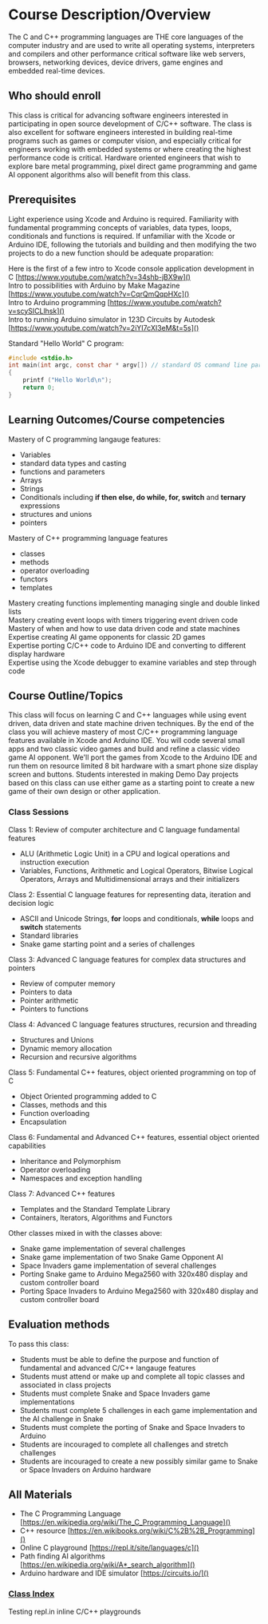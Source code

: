 # Course Description/Overview 

The C and C++ programming languages are THE core languages of the computer industry and are used to write all operating systems, interpreters and compilers and other performance critical software like web servers, browsers, networking devices, device drivers, game engines and embedded real-time devices.

## Who should enroll

This class is critical for advancing software engineers interested in participating in open source development of C/C++ software.  The class is also excellent for software engineers interested in building real-time programs such as games or computer vision, and especially critical for engineers working with embedded systems or where creating the highest performance code is critical.  Hardware oriented engineers that wish to explore bare metal programming, pixel direct game programming and game AI opponent algorithms also will benefit from this class.

## Prerequisites

Light experience using Xcode and Arduino is required.  Familiarity with fundamental programming concepts of variables, data types, loops, conditionals and functions is required.  If unfamiliar with the Xcode or Arduino IDE, following the tutorials and building and then modifying the two projects to do a new function should be adequate proparation:

Here is the first of a few intro to Xcode console application development in C
[https://www.youtube.com/watch?v=34shb-jBX9w]() <br>
Intro to possibilities with Arduino by Make Magazine
[https://www.youtube.com/watch?v=CqrQmQqpHXc]() <br>
Intro to Arduino programming
[https://www.youtube.com/watch?v=scySICLlhsk]() <br>
Intro to running Arduino simulator in 123D Circuits by Autodesk
[https://www.youtube.com/watch?v=2iYI7cXI3eM&t=5s]()

Standard "Hello World" C program:

~~~c
#include <stdio.h>
int main(int argc, const char * argv[])	// standard OS command line parameter passing arguments argc and argv[]
{
	printf ("Hello World\n");
	return 0;
}
~~~

## Learning Outcomes/Course competencies

Mastery of C programming langauge features:

- Variables
- standard data types and casting
- functions and parameters
- Arrays
- Strings
- Conditionals including **if then else, do while, for, switch** and **ternary** expressions
- structures and unions
- pointers

Mastery of C++ programming language features

- classes
- methods
- operator overloading
- functors
- templates

Mastery creating functions implementing managing single and double linked lists<br>
Mastery creating event loops with timers triggering event driven code<br>
Mastery of when and how to use data driven code and state machines<br>
Expertise creating AI game opponents for classic 2D games<br>
Expertise porting C/C++ code to Arduino IDE and converting to different display hardware<br>
Expertise using the Xcode debugger to examine variables and step through code

## Course Outline/Topics 

This class will focus on learning C and C++ languages while using event driven, data driven and state machine driven techniques.  By the end of the class you will achieve mastery of most C/C++ programming language features available in Xcode and Arduino IDE.  You will code several small apps and two classic video games and build and refine a classic video game AI opponent.  We'll port the games from Xcode to the Arduino IDE and run them on resource limited 8 bit hardware with a smart phone size display screen and buttons.  Students interested in making Demo Day projects based on this class can use either game as a starting point to create a new game of their own design or other application.

### Class Sessions 

Class 1: Review of computer architecture and C language fundamental features

- ALU (Arithmetic Logic Unit) in a CPU and logical operations and instruction execution<br>
- Variables, Functions, Arithmetic and Logical Operators, Bitwise Logical Operators, Arrays and Multidimensional arrays and their initializers

Class 2: Essential C language features for representing data, iteration and decision logic

- ASCII and Unicode Strings, **for** loops and conditionals, **while** loops and **switch** statements
- Standard libraries
- Snake game starting point and a series of challenges

Class 3: Advanced C language features for complex data structures and pointers

- Review of computer memory
- Pointers to data
- Pointer arithmetic
- Pointers to functions

Class 4: Advanced C language features structures, recursion and threading

- Structures and Unions
- Dynamic memory allocation
- Recursion and recursive algorithms

Class 5: Fundamental C++ features, object oriented programming on top of C

- Object Oriented programming added to C
- Classes, methods and this
- Function overloading
- Encapsulation

Class 6: Fundamental and Advanced C++ features, essential object oriented capabilities

- Inheritance and P[]()olymorphism
- Operator overloading
- Namespaces and exception handling

Class 7: Advanced C++ features

- Templates and the Standard Template Library
- Containers, Iterators, Algorithms and Functors

Other classes mixed in with the classes above:

- Snake game implementation of several challenges
- Snake game implementation of two Snake Game Opponent AI
- Space Invaders game implementation of several challenges
- Porting Snake game to Arduino Mega2560 with 320x480 display and custom controller board
- Porting Space Invaders to Arduino Mega2560 with 320x480 display and custom controller board


## Evaluation methods 

To pass this class:

- Students must be able to define the purpose and function of fundamental and advanced C/C++ langauge features<br>
- Students must attend or make up and complete all topic classes and associated in class projects<br>
- Students must complete Snake and Space Invaders game implementations<br>
- Students must complete 5 challenges in each game implementation and the AI challenge in Snake<br>
- Students must complete the porting of Snake and Space Invaders to Arduino<br>
- Students are incouraged to complete all challenges and stretch challenges<br>
- Students are incouraged to create a new possibly similar game to Snake or Space Invaders on Arduino hardware


## All Materials 

- The C Programming Language  [https://en.wikipedia.org/wiki/The_C_Programming_Language]()
- C++ resource  [https://en.wikibooks.org/wiki/C%2B%2B_Programming]()
- Online C playground  [https://repl.it/site/languages/c]()
- Path finding AI algorithms  [https://en.wikipedia.org/wiki/A*_search_algorithm]()
- Arduino hardware and IDE simulator  [https://circuits.io/]()


### [Class Index](ClassIndex.md)

Testing repl.in inline C/C++ playgrounds

<body>
<script src="//repl.it/embed/I7dO/1.js"></script>
</body>


